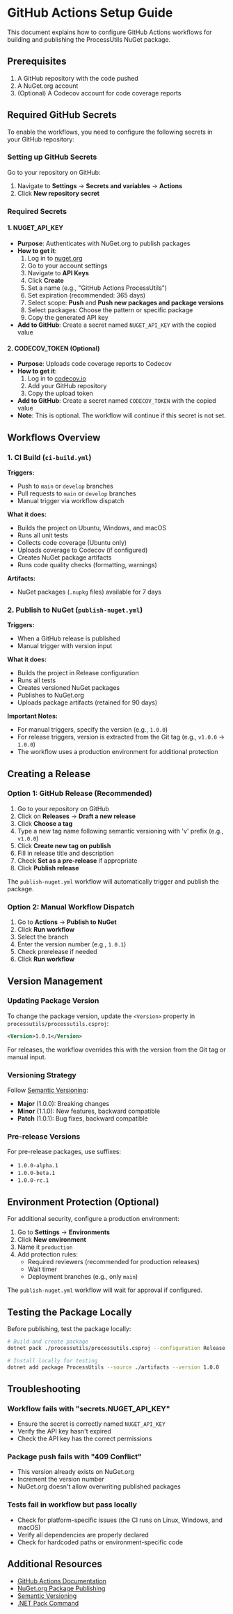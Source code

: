 # GitHub Actions Setup Guide

This document explains how to configure GitHub Actions workflows for building and publishing the ProcessUtils NuGet package.

## Prerequisites

1. A GitHub repository with the code pushed
2. A NuGet.org account
3. (Optional) A Codecov account for code coverage reports

## Required GitHub Secrets

To enable the workflows, you need to configure the following secrets in your GitHub repository:

### Setting up GitHub Secrets

Go to your repository on GitHub:
1. Navigate to **Settings** → **Secrets and variables** → **Actions**
2. Click **New repository secret**

### Required Secrets

#### 1. NUGET_API_KEY
- **Purpose**: Authenticates with NuGet.org to publish packages
- **How to get it**:
  1. Log in to [nuget.org](https://www.nuget.org)
  2. Go to your account settings
  3. Navigate to **API Keys**
  4. Click **Create**
  5. Set a name (e.g., "GitHub Actions ProcessUtils")
  6. Set expiration (recommended: 365 days)
  7. Select scope: **Push** and **Push new packages and package versions**
  8. Select packages: Choose the pattern or specific package
  9. Copy the generated API key
- **Add to GitHub**: Create a secret named `NUGET_API_KEY` with the copied value

#### 2. CODECOV_TOKEN (Optional)
- **Purpose**: Uploads code coverage reports to Codecov
- **How to get it**:
  1. Log in to [codecov.io](https://codecov.io)
  2. Add your GitHub repository
  3. Copy the upload token
- **Add to GitHub**: Create a secret named `CODECOV_TOKEN` with the copied value
- **Note**: This is optional. The workflow will continue if this secret is not set.

## Workflows Overview

### 1. CI Build (`ci-build.yml`)

**Triggers:**
- Push to `main` or `develop` branches
- Pull requests to `main` or `develop` branches
- Manual trigger via workflow dispatch

**What it does:**
- Builds the project on Ubuntu, Windows, and macOS
- Runs all unit tests
- Collects code coverage (Ubuntu only)
- Uploads coverage to Codecov (if configured)
- Creates NuGet package artifacts
- Runs code quality checks (formatting, warnings)

**Artifacts:** 
- NuGet packages (`.nupkg` files) available for 7 days

### 2. Publish to NuGet (`publish-nuget.yml`)

**Triggers:**
- When a GitHub release is published
- Manual trigger with version input

**What it does:**
- Builds the project in Release configuration
- Runs all tests
- Creates versioned NuGet packages
- Publishes to NuGet.org
- Uploads package artifacts (retained for 90 days)

**Important Notes:**
- For manual triggers, specify the version (e.g., `1.0.0`)
- For release triggers, version is extracted from the Git tag (e.g., `v1.0.0` → `1.0.0`)
- The workflow uses a production environment for additional protection

## Creating a Release

### Option 1: GitHub Release (Recommended)

1. Go to your repository on GitHub
2. Click on **Releases** → **Draft a new release**
3. Click **Choose a tag**
4. Type a new tag name following semantic versioning with 'v' prefix (e.g., `v1.0.0`)
5. Click **Create new tag on publish**
6. Fill in release title and description
7. Check **Set as a pre-release** if appropriate
8. Click **Publish release**

The `publish-nuget.yml` workflow will automatically trigger and publish the package.

### Option 2: Manual Workflow Dispatch

1. Go to **Actions** → **Publish to NuGet**
2. Click **Run workflow**
3. Select the branch
4. Enter the version number (e.g., `1.0.1`)
5. Check prerelease if needed
6. Click **Run workflow**

## Version Management

### Updating Package Version

To change the package version, update the `<Version>` property in `processutils/processutils.csproj`:

```xml
<Version>1.0.1</Version>
```

For releases, the workflow overrides this with the version from the Git tag or manual input.

### Versioning Strategy

Follow [Semantic Versioning](https://semver.org/):
- **Major** (1.0.0): Breaking changes
- **Minor** (1.1.0): New features, backward compatible
- **Patch** (1.0.1): Bug fixes, backward compatible

### Pre-release Versions

For pre-release packages, use suffixes:
- `1.0.0-alpha.1`
- `1.0.0-beta.1`
- `1.0.0-rc.1`

## Environment Protection (Optional)

For additional security, configure a production environment:

1. Go to **Settings** → **Environments**
2. Click **New environment**
3. Name it `production`
4. Add protection rules:
   - Required reviewers (recommended for production releases)
   - Wait timer
   - Deployment branches (e.g., only `main`)

The `publish-nuget.yml` workflow will wait for approval if configured.

## Testing the Package Locally

Before publishing, test the package locally:

```bash
# Build and create package
dotnet pack ./processutils/processutils.csproj --configuration Release --output ./artifacts

# Install locally for testing
dotnet add package ProcessUtils --source ./artifacts --version 1.0.0
```

## Troubleshooting

### Workflow fails with "secrets.NUGET_API_KEY"
- Ensure the secret is correctly named `NUGET_API_KEY`
- Verify the API key hasn't expired
- Check the API key has the correct permissions

### Package push fails with "409 Conflict"
- This version already exists on NuGet.org
- Increment the version number
- NuGet.org doesn't allow overwriting published packages

### Tests fail in workflow but pass locally
- Check for platform-specific issues (the CI runs on Linux, Windows, and macOS)
- Verify all dependencies are properly declared
- Check for hardcoded paths or environment-specific code

## Additional Resources

- [GitHub Actions Documentation](https://docs.github.com/en/actions)
- [NuGet.org Package Publishing](https://docs.microsoft.com/en-us/nuget/nuget-org/publish-a-package)
- [Semantic Versioning](https://semver.org/)
- [.NET Pack Command](https://docs.microsoft.com/en-us/dotnet/core/tools/dotnet-pack)
